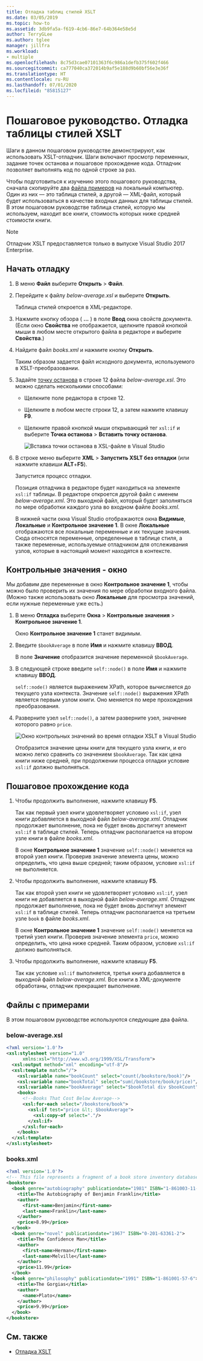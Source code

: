 ```yaml
---
title: Отладка таблиц стилей XSLT
ms.date: 03/05/2019
ms.topic: how-to
ms.assetid: 3db9fa5a-f619-4cb6-86e7-64b364e58e5d
author: TerryGLee
ms.author: tglee
manager: jillfra
ms.workload:
- multiple
ms.openlocfilehash: 8c75d3cae07101363f6c986a1defb375f602f466
ms.sourcegitcommit: ca777040ca372014b9af5e188d9b60bf56e3e36f
ms.translationtype: HT
ms.contentlocale: ru-RU
ms.lasthandoff: 07/01/2020
ms.locfileid: "85815127"
---
```

# <a name="walkthrough-debug-an-xslt-style-sheet"></a>Пошаговое руководство. Отладка таблицы стилей XSLT

Шаги в данном пошаговом руководстве демонстрируют, как использовать XSLT-отладчик. Шаги включают просмотр переменных, задание точек останова и пошаговое прохождение кода. Отладчик позволяет выполнять код по одной строке за раз.

Чтобы подготовиться к изучению этого пошагового руководства, сначала скопируйте два [файла примеров](#sample-files) на локальный компьютер. Один из них — это таблица стилей, а другой — XML-файл, который будет использоваться в качестве входных данных для таблицы стилей. В этом пошаговом руководстве таблица стилей, которую мы используем, находит все книги, стоимость которых ниже средней стоимости книги.

> [!NOTE]
> Отладчик XSLT предоставляется только в выпуске Visual Studio 2017 Enterprise.

## <a name="start-debugging"></a>Начать отладку

1. В меню **Файл** выберите **Открыть** > **Файл**.

2. Перейдите к файлу *below-average.xsl* и выберите **Открыть**.

   Таблица стилей откроется в XML-редакторе.

3. Нажмите кнопку обзора ( **...** ) в поле **Ввод** окна свойств документа. (Если окно **Свойства** не отображается, щелкните правой кнопкой мыши в любом месте открытого файла в редакторе и выберите **Свойства**.)

4. Найдите файл *books.xml* и нажмите кнопку **Открыть**.

   Таким образом задается файл исходного документа, используемого в XSLT-преобразовании.

5. Задайте [точку останова](../debugger/using-breakpoints.md) в строке 12 файла *below-average.xsl*. Это можно сделать несколькими способами:

   - Щелкните поле редактора в строке 12.

   - Щелкните в любом месте строки 12, а затем нажмите клавишу **F9**.

   - Щелкните правой кнопкой мыши открывающий тег `xsl:if` и выберите **Точка останова** > **Вставить точку останова**.

      ![Вставка точки останова в XSL-файле в Visual Studio](media/insert-breakpoint.PNG)

6. В строке меню выберите **XML** > **Запустить XSLT без отладки** (или нажмите клавиши **ALT**+**F5**).

   Запустится процесс отладки.

   Позиция отладчика в редакторе будет находиться на элементе `xsl:if` таблицы. В редакторе откроется другой файл с именем *below-average.xml*. Это выходной файл, который будет заполняться по мере обработки каждого узла во входном файле *books.xml*.

   В нижней части окна Visual Studio отображаются окна **Видимые**, **Локальные** и **Контрольное значение 1**. В окне **Локальные** отображаются все локальные переменные и их текущие значения. Сюда относятся переменные, определенные в таблице стиля, а также переменные, используемые отладчиком для отслеживания узлов, которые в настоящий момент находятся в контексте.

## <a name="watch-window"></a>Контрольные значения - окно

Мы добавим две переменные в окно **Контрольное значение 1**, чтобы можно было проверить их значения по мере обработки входного файла. (Можно также использовать окно **Локальные** для просмотра значений, если нужные переменные уже есть.)

1. В меню **Отладка** выберите **Окна** > **Контрольные значения** > **Контрольное значение 1**.

   Окно **Контрольное значение 1** станет видимым.

2. Введите `$bookAverage` в поле **Имя** и нажмите клавишу **ВВОД**.

   В поле **Значение** отобразится значение переменной `$bookAverage`.

3. В следующей строке введите `self::node()` в поле **Имя** и нажмите клавишу **ВВОД**.

   `self::node()` является выражением XPath, которое вычисляется до текущего узла контекста. Значение `self::node()` выражения XPath является первым узлом книги. Оно меняется по мере прохождения преобразования.

4. Разверните узел `self::node()`, а затем разверните узел, значение которого равно `price`.

   ![Окно контрольных значений во время отладки XSLT в Visual Studio](media/xslt-debugging-watch-window.png)

   Отобразится значение цены книги для текущего узла книги, и его можно легко сравнить со значением `$bookAverage`. Так как цена книги ниже средней, при продолжении процесса отладки условие `xsl:if` должно выполняться.

## <a name="step-through-the-code"></a>Пошаговое прохождение кода

1. Чтобы продолжить выполнение, нажмите клавишу **F5**.

   Так как первый узел книги удовлетворяет условию `xsl:if`, узел книги добавляется в выходной файл *below-average.xml*. Отладчик продолжает выполнение, пока не будет вновь достигнут элемент `xsl:if` в таблице стилей. Теперь отладчик располагается на втором узле книги в файле *books.xml*.

   В окне **Контрольное значение 1** значение `self::node()` меняется на второй узел книги. Проверив значение элемента цены, можно определить, что цена выше средней; таким образом, условие `xsl:if` не выполняется.

2. Чтобы продолжить выполнение, нажмите клавишу **F5**.

   Так как второй узел книги не удовлетворяет условию `xsl:if`, узел книги не добавляется в выходной файл *below-average.xml*. Отладчик продолжает выполнение, пока не будет вновь достигнут элемент `xsl:if` в таблице стилей. Теперь отладчик располагается на третьем узле `book` в файле *books.xml*.

   В окне **Контрольное значение 1** значение `self::node()` меняется на третий узел книги. Проверив значение элемента `price`, можно определить, что цена ниже средней. Таким образом, условие `xsl:if` должно выполняться.

3. Чтобы продолжить выполнение, нажмите клавишу **F5**.

   Так как условие `xsl:if` выполняется, третья книга добавляется в выходной файл *below-average.xml*. Все книги в XML-документе обработаны, отладчик прекращает выполнение.

## <a name="sample-files"></a>Файлы с примерами

В этом пошаговом руководстве используются следующие два файла.

### <a name="below-averagexsl"></a>below-average.xsl

```xml
<?xml version='1.0'?>
<xsl:stylesheet version="1.0"
      xmlns:xsl="http://www.w3.org/1999/XSL/Transform">
  <xsl:output method="xml" encoding="utf-8"/>
  <xsl:template match="/">
    <xsl:variable name="bookCount" select="count(/bookstore/book)"/>
    <xsl:variable name="bookTotal" select="sum(/bookstore/book/price)"/>
    <xsl:variable name="bookAverage" select="$bookTotal div $bookCount"/>
    <books>
      <!--Books That Cost Below Average-->
      <xsl:for-each select="/bookstore/book">
        <xsl:if test="price &lt; $bookAverage">
          <xsl:copy-of select="."/>
        </xsl:if>
      </xsl:for-each>
    </books>
  </xsl:template>
</xsl:stylesheet>
```

### <a name="booksxml"></a>books.xml

```xml
<?xml version='1.0'?>
<!-- This file represents a fragment of a book store inventory database -->
<bookstore>
  <book genre="autobiography" publicationdate="1981" ISBN="1-861003-11-0">
    <title>The Autobiography of Benjamin Franklin</title>
    <author>
      <first-name>Benjamin</first-name>
      <last-name>Franklin</last-name>
    </author>
    <price>8.99</price>
  </book>
  <book genre="novel" publicationdate="1967" ISBN="0-201-63361-2">
    <title>The Confidence Man</title>
    <author>
      <first-name>Herman</first-name>
      <last-name>Melville</last-name>
    </author>
    <price>11.99</price>
  </book>
  <book genre="philosophy" publicationdate="1991" ISBN="1-861001-57-6">
    <title>The Gorgias</title>
    <author>
      <name>Plato</name>
    </author>
    <price>9.99</price>
  </book>
</bookstore>
```

## <a name="see-also"></a>См. также

- [Отладка XSLT](../xml-tools/debugging-xslt.md)
